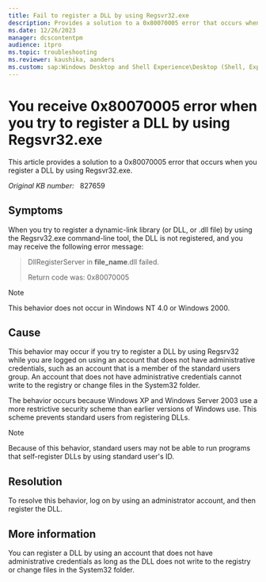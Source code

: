 ```yaml
---
title: Fail to register a DLL by using Regsvr32.exe
description: Provides a solution to a 0x80070005 error that occurs when you register a DLL by using Regsvr32.exe.
ms.date: 12/26/2023
manager: dcscontentpm
audience: itpro
ms.topic: troubleshooting
ms.reviewer: kaushika, aanders
ms.custom: sap:Windows Desktop and Shell Experience\Desktop (Shell, Explorer.exe init, themes, colors, icons, recycle bin), csstroubleshoot
---
```

# You receive 0x80070005 error when you try to register a DLL by using Regsvr32.exe

This article provides a solution to a 0x80070005 error that occurs when you register a DLL by using Regsvr32.exe.

_Original KB number:_ &nbsp; 827659

## Symptoms

When you try to register a dynamic-link library (or DLL, or .dll file) by using the Regsrv32.exe command-line tool, the DLL is not registered, and you may receive the following error message:

> DllRegisterServer in **file_name**.dll failed.
>
> Return code was: 0x80070005

> [!NOTE]
> This behavior does not occur in Windows NT 4.0 or Windows 2000.

## Cause

This behavior may occur if you try to register a DLL by using Regsrv32 while you are logged on using an account that does not have administrative credentials, such as an account that is a member of the standard users group. An account that does not have administrative credentials cannot write to the registry or change files in the System32 folder.

The behavior occurs because Windows XP and Windows Server 2003 use a more restrictive security scheme than earlier versions of Windows use. This scheme prevents standard users from registering DLLs.

> [!NOTE]
> Because of this behavior, standard users may not be able to run programs that self-register DLLs by using standard user's ID.

## Resolution

To resolve this behavior, log on by using an administrator account, and then register the DLL.

## More information

You can register a DLL by using an account that does not have administrative credentials as long as the DLL does not write to the registry or change files in the System32 folder.
